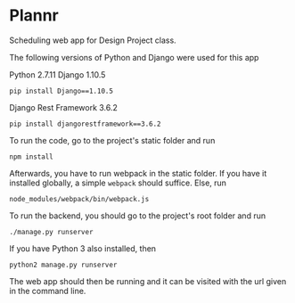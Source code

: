 # Plannr
Scheduling web app for Design Project class.

The following versions of Python and Django were used for this app

Python 2.7.11
Django 1.10.5
```
pip install Django==1.10.5
```
Django Rest Framework 3.6.2
```
pip install djangorestframework==3.6.2
```

To run the code, go to the project's static folder and run 
```
npm install
```
Afterwards, you have to run webpack in the static folder. If you have it installed globally, a simple ```webpack``` should suffice. Else, run
```
node_modules/webpack/bin/webpack.js 
```

To run the backend, you should go to the project's root folder and run
```
./manage.py runserver
```
If you have Python 3 also installed, then
```
python2 manage.py runserver
```

The web app should then be running and it can be visited with the url given in the command line.
